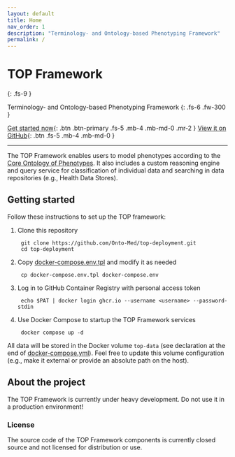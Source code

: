 ```yaml
---
layout: default
title: Home
nav_order: 1
description: "Terminology- and Ontology-based Phenotyping Framework"
permalink: /
---
```


# TOP Framework
{: .fs-9 }

Terminology- and Ontology-based Phenotyping Framework
{: .fs-6 .fw-300 }

[Get started now](#getting-started){: .btn .btn-primary .fs-5 .mb-4 .mb-md-0 .mr-2 } [View it on GitHub](https://github.com/Onto-Med/top-deployment){: .btn .fs-5 .mb-4 .mb-md-0 }

---

The TOP Framework enables users to model phenotypes according to the [Core Ontology of Phenotypes](https://github.com/Onto-Med/COP). It also includes a custom reasoning engine and query service for classification of individual data and searching in data repositories (e.g., Health Data Stores).

## Getting started
Follow these instructions to set up the TOP framework:

1. Clone this repository

        git clone https://github.com/Onto-Med/top-deployment.git
        cd top-deployment
2. Copy [docker-compose.env.tpl](docker-compose.env.tpl) and modify it as needed

        cp docker-compose.env.tpl docker-compose.env
3. Log in to GitHub Container Registry with personal access token

        echo $PAT | docker login ghcr.io --username <username> --password-stdin
4. Use Docker Compose to startup the TOP Framework services

        docker compose up -d

All data will be stored in the Docker volume `top-data` (see declaration at the end of [docker-compose.yml](docker-compose.yml)). Feel free to update this volume configuration (e.g., make it external or provide an absolute path on the host).

## About the project
The TOP Framework is currently under heavy development. Do not use it in a production environment!

### License
The source code of the TOP Framework components is currently closed source and not licensed for distribution or use.
